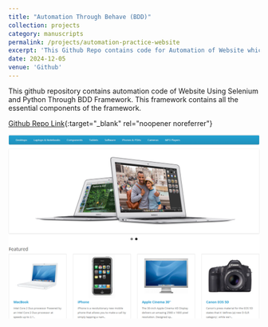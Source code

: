 ```yaml
---
title: "Automation Through Behave (BDD)"
collection: projects
category: manuscripts
permalink: /projects/automation-practice-website
excerpt: 'This Github Repo contains code for Automation of Website which is a web application for automation practice.'
date: 2024-12-05
venue: 'Github'
---
```



This github repository contains automation code of Website Using Selenium and Python Through BDD Framework. This framework contains all the essential components of the framework.

[Github Repo Link](https://github.com/automatealchemist/Automation-Practice-Website-with-Selenium-Python-BDD){:target="_blank" rel="noopener noreferrer"}

<img src='/images/automation-website.png'>